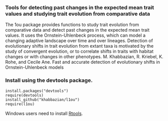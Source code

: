 
### Tools for detecting past changes in the expected mean trait values and studying trait evolution from comparative data
The 1ou package provides functions to study trait evolution from comparative data and detect past changes in the expected mean trait values. It uses the Ornstein-Uhlenbeck process, which can model a changing adaptive landscape over time and over lineages. Detection of evolutionary shifts in trait evolution from extant taxa is motivated by the study of convergent evolution, or to correlate shifts in traits with habitat changes or with changes in other phenotypes. M. Khabbazian, R. Kriebel, K. Rohe, and Cecile Ane. Fast and accurate detection of evolutionary shifts in Ornstein-Uhlenbeck models


### Install using the devtools package.
```
install.packages("devtools")
require(devtools)
install_github("khabbazian/l1ou")
require(l1ou)
```
Windows users need to install [Rtools](https://cran.r-project.org/bin/windows/Rtools/).
